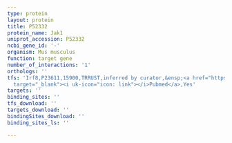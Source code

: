 ```yaml
---
type: protein
layout: protein
title: P52332
protein_name: Jak1
uniprot_accession: P52332
ncbi_gene_id: '-'
organism: Mus musculus
function: target gene
number_of_interactions: '1'
orthologs: ''
tfs: 'Irf8,P23611,15900,TRRUST,inferred by curator,&ensp;<a href="https://www.ncbi.nlm.nih.gov/pubmed/?term=17878376%5Buid%5D+OR+29087512%5Buid%5D"
  target="_blank"><i uk-icon="icon: link"></i>Pubmed</a>,Yes'
targets: ''
binding_sites: ''
tfs_download: ''
targets_download: ''
bindingSites_download: ''
binding_sites_ls: ''

---
```

